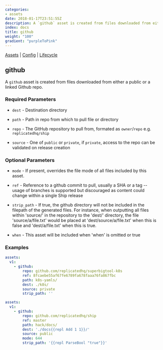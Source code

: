 ```yaml
---
categories:
- assets
date: 2018-01-17T23:51:55Z
description: A `github` asset is created from files downloaded from either a public or a linked Github repo.
index: docs
title: github
weight: "100"
gradient: "purpleToPink"
---
```


[Assets](/reference/assets/overview) | [Config](/reference/config/overview) | [Lifecycle](/reference/lifecycle/overview)

## github

A `github` asset is created from files downloaded from either a public or a linked Github repo.





### Required Parameters


- `dest` - Destination directory


- `path` - Path in repo from which to pull file or directory


- `repo` - The GitHub repository to pull from, formated as `owner`/`repo` e.g. `replicatedhq/ship`


- `source` - One of `public` or `private`, if `private`, access to the repo can be validated on release creation



### Optional Parameters


- `mode` - If present, overrides the file mode of all files included by this asset.


- `ref` - Reference to a github commit to pull, usually a SHA or a tag -- usage of branches is supported but discouraged as content could change within a single Ship release


- `strip_path` - If true, the github directory will not be included in the filepath of the generated files. For instance, when outputting all files within 'source/' in the repository to the 'dest/' directory, the file 'source/a/file.txt' would be placed at 'dest/source/a/file.txt' when this is false and 'dest/a/file.txt' when this is true.


- `when` - This asset will be included when 'when' is omitted or true


### Examples

```yaml
assets:
  v1:
    - github:
        repo: github.com/replicatedhq/superbigtool-k8s
        ref: 8fcaebe55af67fe6789fa678faaa76fa867fbc
        path: k8s-yamls/
        dest: ./k8s/
        source: private
        strip_path: ''
```

```yaml
assets:
  v1:
    - github:
        repo: github.com/replicatedhq/ship
        ref: master
        path: hack/docs/
        dest: './docs{{repl Add 1 1}}/'
        source: public
        mode: 644
        strip_path: '{{repl ParseBool "true"}}'
```
